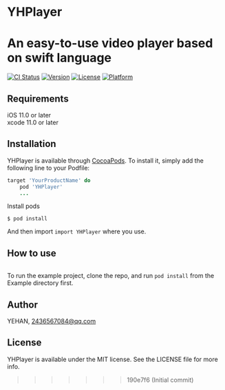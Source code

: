 # YHPlayer
An easy-to-use video player based on swift language
=======

[![CI Status](https://img.shields.io/travis/YEHAN/YHPlayer.svg?style=flat)](https://travis-ci.org/YEHAN/YHPlayer)
[![Version](https://img.shields.io/cocoapods/v/YHPlayer.svg?style=flat)](https://cocoapods.org/pods/YHPlayer)
[![License](https://img.shields.io/cocoapods/l/YHPlayer.svg?style=flat)](https://cocoapods.org/pods/YHPlayer)
[![Platform](https://img.shields.io/cocoapods/p/YHPlayer.svg?style=flat)](https://cocoapods.org/pods/YHPlayer)

## Requirements
iOS 11.0 or later  
xcode 11.0 or later
## Installation

YHPlayer is available through [CocoaPods](https://cocoapods.org). To install
it, simply add the following line to your Podfile:

```ruby
target 'YourProductName' do
    pod 'YHPlayer'
    ...
```
Install pods
```
$ pod install
```
And then import `import YHPlayer` where you use.

## How to use
```swift
```
To run the example project, clone the repo, and run `pod install` from the Example directory first.

## Author

YEHAN, 2436567084@qq.com

## License

YHPlayer is available under the MIT license. See the LICENSE file for more info.
>>>>>>> 190e7f6 (Initial commit)
